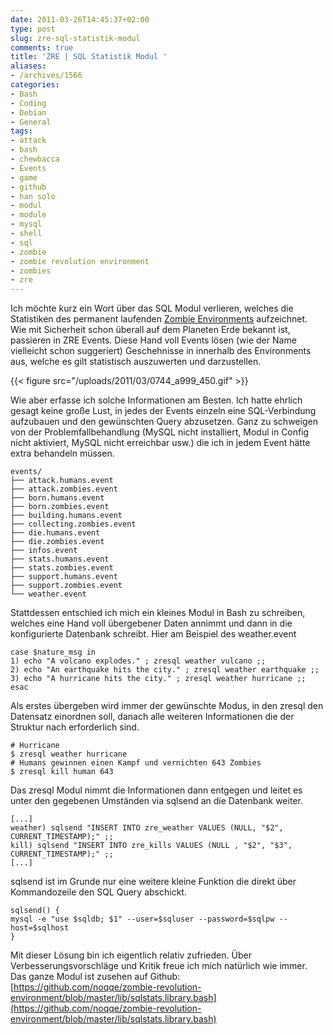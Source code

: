 ```yaml
---
date: 2011-03-26T14:45:37+02:00
type: post
slug: zre-sql-statistik-modul
comments: true
title: 'ZRE | SQL Statistik Modul '
aliases:
- /archives/1566
categories:
- Bash
- Coding
- Debian
- General
tags:
- attack
- bash
- chewbacca
- Events
- game
- github
- han solo
- modul
- module
- mysql
- shell
- sql
- zombie
- zombie revolution environment
- zombies
- zre
---
```


Ich möchte kurz ein Wort über das SQL Modul verlieren, welches die Statistiken des permanent laufenden [Zombie Environments](http://zombies.n0q.org) aufzeichnet. Wie mit Sicherheit schon überall auf dem Planeten Erde bekannt ist, passieren in ZRE Events. Diese Hand voll Events lösen (wie der Name vielleicht schon suggeriert) Geschehnisse in innerhalb des Environments aus, welche es gilt statistisch auszuwerten und darzustellen.

{{< figure src="/uploads/2011/03/0744_a999_450.gif" >}}

Wie aber erfasse ich solche Informationen am Besten. Ich hatte ehrlich gesagt keine große Lust, in jedes der Events einzeln eine SQL-Verbindung aufzubauen und den gewünschten Query abzusetzen. Ganz zu schweigen von der Problemfallbehandlung (MySQL nicht installiert, Modul in Config nicht aktiviert, MySQL nicht erreichbar usw.) die ich in jedem Event hätte extra behandeln müssen.


    events/
    ├── attack.humans.event
    ├── attack.zombies.event
    ├── born.humans.event
    ├── born.zombies.event
    ├── building.humans.event
    ├── collecting.zombies.event
    ├── die.humans.event
    ├── die.zombies.event
    ├── infos.event
    ├── stats.humans.event
    ├── stats.zombies.event
    ├── support.humans.event
    ├── support.zombies.event
    └── weather.event


Stattdessen entschied ich mich ein kleines Modul in Bash zu schreiben, welches eine Hand voll übergebener Daten annimmt und dann in die konfigurierte Datenbank schreibt.  Hier am Beispiel des weather.event

```
case $nature_msg in
1) echo "A volcano explodes." ; zresql weather vulcano ;;
2) echo "An earthquake hits the city." ; zresql weather earthquake ;;
3) echo "A hurricane hits the city." ; zresql weather hurricane ;;
esac
```


Als erstes übergeben wird immer der gewünschte Modus, in den zresql den Datensatz einordnen soll, danach alle weiteren Informationen die der Struktur nach erforderlich sind.

```
# Hurricane
$ zresql weather hurricane
# Humans gewinnen einen Kampf und vernichten 643 Zombies
$ zresql kill human 643
```


Das zresql Modul nimmt die Informationen dann entgegen und leitet es unter den gegebenen Umständen via sqlsend an die Datenbank weiter.

```
[...]
weather) sqlsend "INSERT INTO zre_weather VALUES (NULL, "$2", CURRENT_TIMESTAMP);" ;;
kill) sqlsend "INSERT INTO zre_kills VALUES (NULL , "$2", "$3", CURRENT_TIMESTAMP);" ;;
[...]
```


sqlsend ist im Grunde nur eine weitere kleine Funktion die direkt über Kommandozeile den SQL Query abschickt.

```
sqlsend() {
mysql -e "use $sqldb; $1" --user=$sqluser --password=$sqlpw --host=$sqlhost
}
```


Mit dieser Lösung bin ich eigentlich relativ zufrieden. Über Verbesserungsvorschläge und Kritik freue ich mich natürlich wie immer. Das ganze Modul ist zusehen auf Github:  [https://github.com/noqqe/zombie-revolution-environment/blob/master/lib/sqlstats.library.bash](https://github.com/noqqe/zombie-revolution-environment/blob/master/lib/sqlstats.library.bash)
